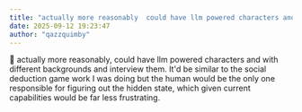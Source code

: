 ```yaml
---
title: "actually more reasonably  could have llm powered characters and with different backgrounds and interview them"
date: 2025-09-12 19:23:47
author: "qazzquimby"
---
```


💭 actually more reasonably, could have llm powered characters and with different backgrounds and interview them. It'd be similar to the social deduction game work I was doing but the human would be the only one responsible for figuring out the hidden state, which given current capabilities would be far less frustrating.